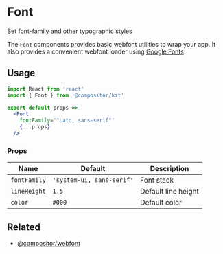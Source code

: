 # Font

Set font-family and other typographic styles

The `Font` components provides basic webfont utilities to wrap your app.
It also provides a convenient webfont loader using [Google Fonts](https://fonts.google.com/).

## Usage

```jsx
import React from 'react'
import { Font } from '@compositor/kit'

export default props =>
  <Font
    fontFamily='"Lato, sans-serif"'
    {...props}
  />
```

### Props

Name | Default | Description
---- | ------- | -----------
`fontFamily` | `'system-ui, sans-serif'` | Font stack
`lineHeight` | `1.5` | Default line height
`color` | `#000` | Default color

## Related

- [@compositor/webfont](https://npmjs.com/package/@compositor/webfont)
